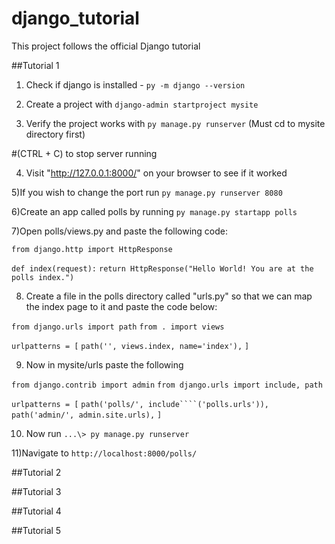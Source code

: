 # django_tutorial

This project follows the official Django tutorial

##Tutorial 1

1) Check if django is installed - ``py -m django --version``

2) Create a project with ``django-admin startproject mysite``

3) Verify the project works with ``py manage.py runserver`` (Must cd to mysite directory first)

#(CTRL + C) to stop server running


4) Visit "http://127.0.0.1:8000/" on your browser to see if it worked

5)If you wish to change the port run ``py manage.py runserver 8080``

6)Create an app called polls by running ``py manage.py startapp polls``

7)Open polls/views.py and paste the following code:

``from django.http import HttpResponse``



``def index(request):``
    ``return HttpResponse("Hello World! You are at the polls index.")``

8) Create a file in the polls directory called "urls.py" so that we can map the index page to it and paste the code below:

``from django.urls import path``
``from . import views``

``urlpatterns = [``
    ``path('', views.index, name='index'),``
``]``

9) Now in mysite/urls paste the following

``from django.contrib import admin``
```from django.urls import include, path```

``urlpatterns = [``
    ``path('polls/', include````('polls.urls')),``
   `` path('admin/', admin.site.urls),``
``]``

10) Now run
``...\> py manage.py runserver``

11)Navigate to ``http://localhost:8000/polls/``

##Tutorial 2

##Tutorial 3

##Tutorial 4

##Tutorial 5
